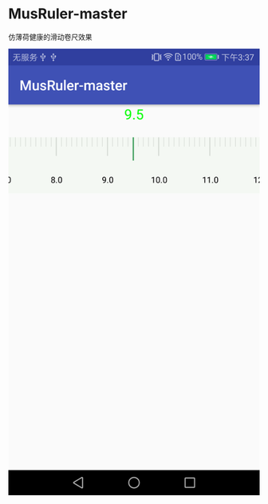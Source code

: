 # MusRuler-master

仿薄荷健康的滑动卷尺效果

![Image text](https://github.com/mushuai/MusRuler-master/blob/master/shortimg/test.png)
